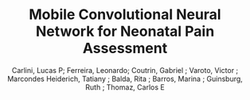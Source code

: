 ---
paperId: 9
author: Carlini, Lucas P; Ferreira, Leonardo; Coutrin, Gabriel ; Varoto, Victor ; Marcondes Heiderich, Tatiany ; Balda, Rita ; Barros, Marina ; Guinsburg, Ruth  ; Thomaz, Carlos E
publicationauthor: Carlini, L. P. et al.
title: Mobile Convolutional Neural Network for Neonatal Pain Assessment
pdf: 9_CameraReady_09.pdf
poster: 9_poster_09.png
pitch: https://youtu.be/pEnJfzGmaIk
type: Oral
topic: Image Classification
category: Extended Abstract
link: https://research.latinxinai.org/papers/cvpr/2021/pdf/9_CameraReady_09.pdf
conference: cvpr
year: 2021
tags: cvpr-2021-ea
location: Virtual
---